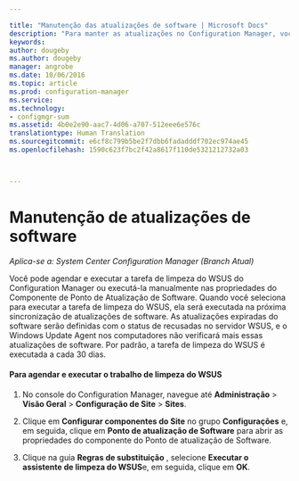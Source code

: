 ```yaml
---

title: "Manutenção das atualizações de software | Microsoft Docs"
description: "Para manter as atualizações no Configuration Manager, você pode agendar a tarefa de limpeza do WSUS ou executá-la manualmente."
keywords: 
author: dougeby
ms.author: dougeby
manager: angrobe
ms.date: 10/06/2016
ms.topic: article
ms.prod: configuration-manager
ms.service: 
ms.technology:
- configmgr-sum
ms.assetid: 4b0e2e90-aac7-4d06-a707-512eee6e576c
translationtype: Human Translation
ms.sourcegitcommit: e6cf8c799b5be2f7dbb6fadadddf702ec974ae45
ms.openlocfilehash: 1590c623f7bc2f42a8617f110de5321212732a03



---
```

# <a name="software-updates-maintenance"></a>Manutenção de atualizações de software

*Aplica-se a: System Center Configuration Manager (Branch Atual)*

Você pode agendar e executar a tarefa de limpeza do WSUS do Configuration Manager ou executá-la manualmente nas propriedades do Componente de Ponto de Atualização de Software. Quando você seleciona para executar a tarefa de limpeza do WSUS, ela será executada na próxima sincronização de atualizações de software. As atualizações expiradas do software serão definidas com o status de recusadas no servidor WSUS, e o Windows Update Agent nos computadores não verificará mais essas atualizações de software. Por padrão, a tarefa de limpeza do WSUS é executada a cada 30 dias.  

#### <a name="to-schedule-and-run-the-wsus-cleanup-job"></a>Para agendar e executar o trabalho de limpeza do WSUS  

1.  No console do Configuration Manager, navegue até **Administração** > **Visão Geral** > **Configuração de Site** > **Sites**.  

2.  Clique em **Configurar componentes do Site** no grupo **Configurações** e, em seguida, clique em **Ponto de atualização de Software** para abrir as propriedades do componente do Ponto de atualização de Software.  

3.  Clique na guia **Regras de substituição** , selecione **Executar o assistente de limpeza do WSUS**e, em seguida, clique em **OK**.



<!--HONumber=Dec16_HO3-->



